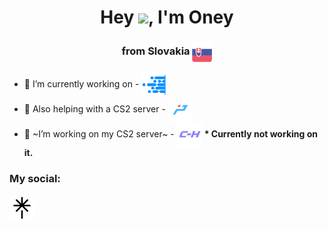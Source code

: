 <h1 align="center">Hey <img src="https://cdn.7tv.app/emote/01FPQXMF6R0008ZYPTDH5TZB78/1x.webp">, I'm Oney</h1>
<h3 align="center">from Slovakia <img align="center" src="sk_flag.svg" height="32" width="32"/></h3>

- 🔭 I’m currently working on - <a href="https://fkht.cz" target="blank"><img align="center" src="fkht_new.png" height="40" width="40"/></a>
- 🙌 Also helping with a CS2 server - <a href="https://csko.net" target="blank"><img align="center" src="playpoint.png" height="40" width="40"/></a>
- 👯 ~I’m working on my CS2 server~ - <img align="center" src="chronohub.png" height="40" width="40"/> __* Currently not working on it.__</a>

<h3 align="left">My social:</h3>
<p align="left">
<a href="https://oneyxacek.eu/linktree" target="blank"><img align="center" src="linktree.svg" alt="linktree" height="40" width="40" /></a> 
</p>
